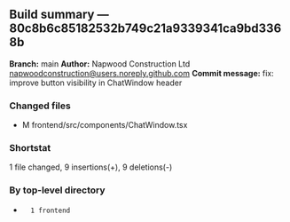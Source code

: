 ## Build summary — 80c8b6c85182532b749c21a9339341ca9bd3368b

**Branch:** main
**Author:** Napwood Construction Ltd <napwoodconstruction@users.noreply.github.com>
**Commit message:** fix: improve button visibility in ChatWindow header

### Changed files
 - M	frontend/src/components/ChatWindow.tsx

### Shortstat
 1 file changed, 9 insertions(+), 9 deletions(-)

### By top-level directory
 -       1 frontend

